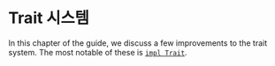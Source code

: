 # Trait 시스템

[impl_trait]: impl-trait-for-returning-complex-types-with-ease.md

In this chapter of the guide, we discuss a few improvements to the trait system.
The most notable of these is [`impl Trait`][impl_trait].